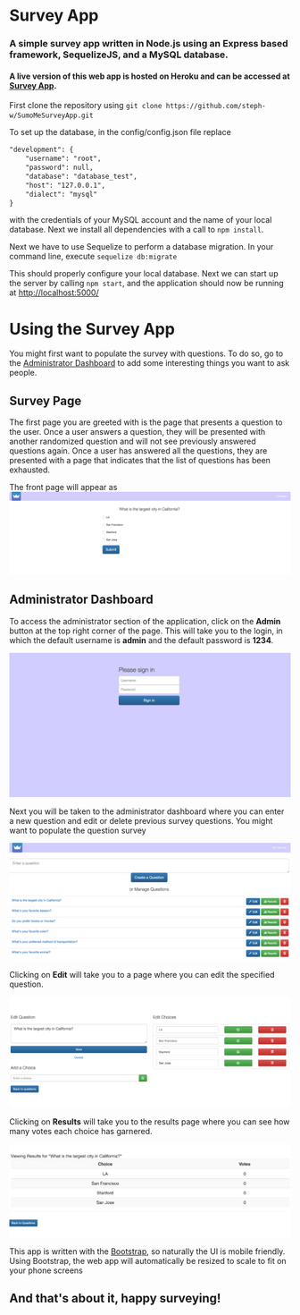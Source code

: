 Survey App
==========
### A simple survey app written in Node.js using an Express based framework, SequelizeJS, and a MySQL database.
#### A live version of this web app is hosted on Heroku and can be accessed at [Survey App](https://secret-woodland-69976.herokuapp.com/).
First clone the repository using 
	`git clone https://github.com/steph-w/SumoMeSurveyApp.git`

To set up the database, in the config/config.json file replace 

	"development": {
	    "username": "root",
	    "password": null,
	    "database": "database_test",
	    "host": "127.0.0.1",
	    "dialect": "mysql"
	}

with the credentials of your MySQL account and the name of your local database. 
Next we install all dependencies with a call to 
	`npm install`.


Next we have to use Sequelize to perform a database migration. In your command line, execute
`sequelize db:migrate`


This should properly configure your local database. Next we can start up the server by calling 
	`npm start`, and the application should now be running at 
[http://localhost:5000/](http://localhost:5000/)

Using the Survey App
====================
You might first want to populate the survey with questions. To do so, go to the [Administrator Dashboard](https://github.com/steph-w/SumoMeSurveyApp#administrator-dashboard) to add some interesting things you want to ask people.

Survey Page
-----------
The first page you are greeted with is the page that presents a question to the user. Once a user answers a question, they will be presented with another randomized question and will not see previously answered questions again. Once a user has answered all the questions, they are presented with a page that indicates that the list of questions has been exhausted. 

The front page will appear as
![first_page](/images/firstpage.png)

Administrator Dashboard
-----------------------
To access the administrator section of the application, click on the **Admin** button at the top right corner of the page. This will take you to the login, in which the default username is **admin** and the default password is **1234**.

![login](/images/login.png)

Next you will be taken to the administrator dashboard where you can enter a new question and edit or delete previous survey questions. You might want to populate the question survey 

![dashboard](/images/dashboard.png)

Clicking on **Edit** will take you to a page where you can edit the specified question.

![edit](/images/edit.png)

Clicking on **Results** will take you to the results page where you can see how many votes each choice has garnered. 

![results](/images/results.png)

This app is written with the [Bootstrap](http://getbootstrap.com/), so naturally the UI is mobile friendly.
Using Bootstrap, the web app will automatically be resized to scale to fit on your phone screens

And that's about it, happy surveying!
-------------------------------------
